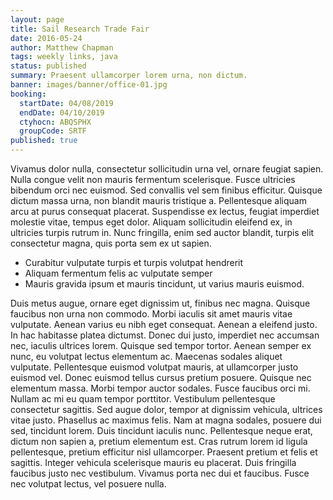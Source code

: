 ```yaml
---
layout: page
title: Sail Research Trade Fair
date: 2016-05-24
author: Matthew Chapman
tags: weekly links, java
status: published
summary: Praesent ullamcorper lorem urna, non dictum.
banner: images/banner/office-01.jpg
booking:
  startDate: 04/08/2019
  endDate: 04/10/2019
  ctyhocn: ABQSPHX
  groupCode: SRTF
published: true
---
```

Vivamus dolor nulla, consectetur sollicitudin urna vel, ornare feugiat sapien. Nulla congue velit non mauris fermentum scelerisque. Fusce ultricies bibendum orci nec euismod. Sed convallis vel sem finibus efficitur. Quisque dictum massa urna, non blandit mauris tristique a. Pellentesque aliquam arcu at purus consequat placerat. Suspendisse ex lectus, feugiat imperdiet molestie vitae, tempus eget dolor. Aliquam sollicitudin eleifend ex, in ultricies turpis rutrum in. Nunc fringilla, enim sed auctor blandit, turpis elit consectetur magna, quis porta sem ex ut sapien.

* Curabitur vulputate turpis et turpis volutpat hendrerit
* Aliquam fermentum felis ac vulputate semper
* Mauris gravida ipsum et mauris tincidunt, ut varius mauris euismod.

Duis metus augue, ornare eget dignissim ut, finibus nec magna. Quisque faucibus non urna non commodo. Morbi iaculis sit amet mauris vitae vulputate. Aenean varius eu nibh eget consequat. Aenean a eleifend justo. In hac habitasse platea dictumst. Donec dui justo, imperdiet nec accumsan nec, iaculis ultrices lorem. Quisque sed tempor tortor. Aenean semper ex nunc, eu volutpat lectus elementum ac. Maecenas sodales aliquet vulputate. Pellentesque euismod volutpat mauris, at ullamcorper justo euismod vel. Donec euismod tellus cursus pretium posuere. Quisque nec elementum massa. Morbi tempor auctor sodales.
Fusce faucibus orci mi. Nullam ac mi eu quam tempor porttitor. Vestibulum pellentesque consectetur sagittis. Sed augue dolor, tempor at dignissim vehicula, ultrices vitae justo. Phasellus ac maximus felis. Nam at magna sodales, posuere dui sed, tincidunt lorem. Duis tincidunt iaculis nunc. Pellentesque neque erat, dictum non sapien a, pretium elementum est. Cras rutrum lorem id ligula pellentesque, pretium efficitur nisl ullamcorper. Praesent pretium et felis et sagittis. Integer vehicula scelerisque mauris eu placerat. Duis fringilla faucibus justo nec vestibulum. Vivamus porta nec dui et faucibus. Fusce nec volutpat lectus, vel posuere nulla.
